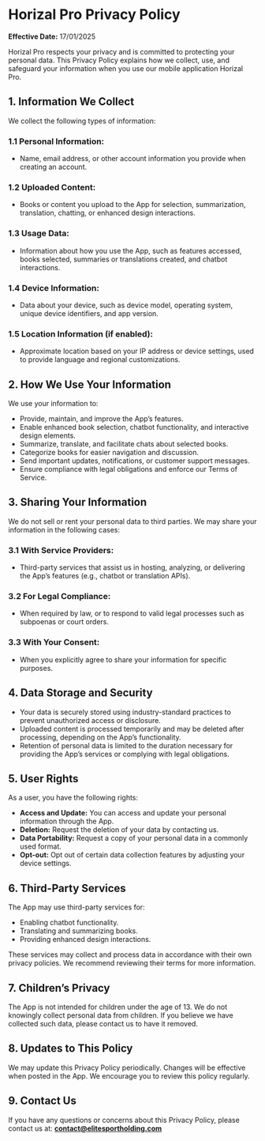 # Horizal Pro Privacy Policy

**Effective Date:** 17/01/2025

Horizal Pro respects your privacy and is committed to protecting your personal data. This Privacy Policy explains how we collect, use, and safeguard your information when you use our mobile application Horizal Pro.

## 1. Information We Collect
We collect the following types of information:

### 1.1 Personal Information:
- Name, email address, or other account information you provide when creating an account.

### 1.2 Uploaded Content:
- Books or content you upload to the App for selection, summarization, translation, chatting, or enhanced design interactions.

### 1.3 Usage Data:
- Information about how you use the App, such as features accessed, books selected, summaries or translations created, and chatbot interactions.

### 1.4 Device Information:
- Data about your device, such as device model, operating system, unique device identifiers, and app version.

### 1.5 Location Information (if enabled):
- Approximate location based on your IP address or device settings, used to provide language and regional customizations.

## 2. How We Use Your Information
We use your information to:

- Provide, maintain, and improve the App’s features.
- Enable enhanced book selection, chatbot functionality, and interactive design elements.
- Summarize, translate, and facilitate chats about selected books.
- Categorize books for easier navigation and discussion.
- Send important updates, notifications, or customer support messages.
- Ensure compliance with legal obligations and enforce our Terms of Service.

## 3. Sharing Your Information
We do not sell or rent your personal data to third parties. We may share your information in the following cases:

### 3.1 With Service Providers:
- Third-party services that assist us in hosting, analyzing, or delivering the App’s features (e.g., chatbot or translation APIs).

### 3.2 For Legal Compliance:
- When required by law, or to respond to valid legal processes such as subpoenas or court orders.

### 3.3 With Your Consent:
- When you explicitly agree to share your information for specific purposes.

## 4. Data Storage and Security
- Your data is securely stored using industry-standard practices to prevent unauthorized access or disclosure.
- Uploaded content is processed temporarily and may be deleted after processing, depending on the App’s functionality.
- Retention of personal data is limited to the duration necessary for providing the App’s services or complying with legal obligations.

## 5. User Rights
As a user, you have the following rights:

- **Access and Update:** You can access and update your personal information through the App.
- **Deletion:** Request the deletion of your data by contacting us.
- **Data Portability:** Request a copy of your personal data in a commonly used format.
- **Opt-out:** Opt out of certain data collection features by adjusting your device settings.

## 6. Third-Party Services
The App may use third-party services for:

- Enabling chatbot functionality.
- Translating and summarizing books.
- Providing enhanced design interactions.

These services may collect and process data in accordance with their own privacy policies. We recommend reviewing their terms for more information.

## 7. Children’s Privacy
The App is not intended for children under the age of 13. We do not knowingly collect personal data from children. If you believe we have collected such data, please contact us to have it removed.

## 8. Updates to This Policy
We may update this Privacy Policy periodically. Changes will be effective when posted in the App. We encourage you to review this policy regularly.

## 9. Contact Us
If you have any questions or concerns about this Privacy Policy, please contact us at: **contact@elitesportholding.com**

